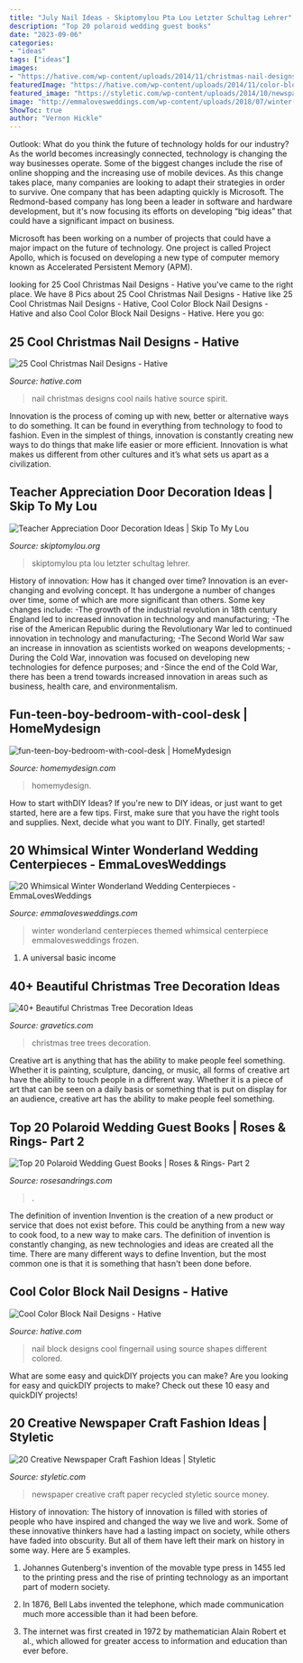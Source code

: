 ```yaml
---
title: "July Nail Ideas - Skiptomylou Pta Lou Letzter Schultag Lehrer"
description: "Top 20 polaroid wedding guest books"
date: "2023-09-06"
categories:
- "ideas"
tags: ["ideas"]
images:
- "https://hative.com/wp-content/uploads/2014/11/christmas-nail-designs/5-cool-christmas-nail-designs.jpg"
featuredImage: "https://hative.com/wp-content/uploads/2014/11/color-block-nail-designs/6-color-block-nail-designs.jpg"
featured_image: "https://styletic.com/wp-content/uploads/2014/10/newspaper-craft-fashion-ideas/14-creative-newspaper-craft-fashion-ideas.jpg"
image: "http://emmalovesweddings.com/wp-content/uploads/2018/07/winter-themed-wedding-centerpiece-ideas-for-2018.jpg"
ShowToc: true
author: "Vernon Hickle"
---
```



Outlook: What do you think the future of technology holds for our industry?
As the world becomes increasingly connected, technology is changing the way businesses operate. Some of the biggest changes include the rise of online shopping and the increasing use of mobile devices. As this change takes place, many companies are looking to adapt their strategies in order to survive. 
One company that has been adapting quickly is Microsoft. The Redmond-based company has long been a leader in software and hardware development, but it's now focusing its efforts on developing “big ideas” that could have a significant impact on business. 

Microsoft has been working on a number of projects that could have a major impact on the future of technology. One project is called Project Apollo, which is focused on developing a new type of computer memory known as Accelerated Persistent Memory (APM).

	

		
looking for 25 Cool Christmas Nail Designs - Hative you've came to the right place. We have 8 Pics about 25 Cool Christmas Nail Designs - Hative like 25 Cool Christmas Nail Designs - Hative, Cool Color Block Nail Designs - Hative and also Cool Color Block Nail Designs - Hative. Here you go:
		
    
## 25 Cool Christmas Nail Designs - Hative

<img loading=lazy src="https://hative.com/wp-content/uploads/2014/11/christmas-nail-designs/5-cool-christmas-nail-designs.jpg" onerror="this.onerror=null;this.src='https://tse4.mm.bing.net/th?id=OIP.ZWaHkPEabMPKY1XPwSjsBwHaLS&amp;pid=15.1';" alt="25 Cool Christmas Nail Designs - Hative">

_Source: hative.com_

>nail christmas designs cool nails hative source spirit. 

	

Innovation is the process of coming up with new, better or alternative ways to do something. It can be found in everything from technology to food to fashion. Even in the simplest of things, innovation is constantly creating new ways to do things that make life easier or more efficient. Innovation is what makes us different from other cultures and it’s what sets us apart as a civilization.

    
## Teacher Appreciation Door Decoration Ideas | Skip To My Lou

<img loading=lazy src="https://www.skiptomylou.org/wp-content/uploads/2010/04/TeacherDoor-superstar-1.jpg" onerror="this.onerror=null;this.src='https://tse1.mm.bing.net/th?id=OIP.cYkg-tU2Kjc2ahS02dihHwAAAA&amp;pid=15.1';" alt="Teacher Appreciation Door Decoration Ideas | Skip To My Lou">

_Source: skiptomylou.org_

>skiptomylou pta lou letzter schultag lehrer. 

	

History of innovation: How has it changed over time?
Innovation is an ever-changing and evolving concept. It has undergone a number of changes over time, some of which are more significant than others. 
Some key changes include: 
-The growth of the industrial revolution in 18th century England led to increased innovation in technology and manufacturing; 
-The rise of the American Republic during the Revolutionary War led to continued innovation in technology and manufacturing; 
-The Second World War saw an increase in innovation as scientists worked on weapons developments; 
-During the Cold War, innovation was focused on developing new technologies for defence purposes; and 
-Since the end of the Cold War, there has been a trend towards increased innovation in areas such as business, health care, and environmentalism.

    
## Fun-teen-boy-bedroom-with-cool-desk | HomeMydesign

<img loading=lazy src="https://homemydesign.com/wp-content/uploads/2020/07/fun-teen-boy-bedroom-with-cool-desk.jpg" onerror="this.onerror=null;this.src='https://tse4.mm.bing.net/th?id=OIP.tBCLdyhc8f5QTeXcRJa4igHaLG&amp;pid=15.1';" alt="fun-teen-boy-bedroom-with-cool-desk | HomeMydesign">

_Source: homemydesign.com_

>homemydesign. 

	

How to start withDIY Ideas?
If you're new to DIY ideas, or just want to get started, here are a few tips. First, make sure that you have the right tools and supplies. Next, decide what you want to DIY. Finally, get started!

    
## 20 Whimsical Winter Wonderland Wedding Centerpieces - EmmaLovesWeddings

<img loading=lazy src="http://emmalovesweddings.com/wp-content/uploads/2018/07/winter-themed-wedding-centerpiece-ideas-for-2018.jpg" onerror="this.onerror=null;this.src='https://tse2.mm.bing.net/th?id=OIP.JgI9_YyhNVuxZ0aEyJVeEAHaLD&amp;pid=15.1';" alt="20 Whimsical Winter Wonderland Wedding Centerpieces - EmmaLovesWeddings">

_Source: emmalovesweddings.com_

>winter wonderland centerpieces themed whimsical centerpiece emmalovesweddings frozen. 

	

1. A universal basic income

    
## 40+ Beautiful Christmas Tree Decoration Ideas

<img loading=lazy src="https://www.gravetics.com/wp-content/uploads/2017/10/Christmas-Trees.jpg" onerror="this.onerror=null;this.src='https://tse3.mm.bing.net/th?id=OIP.CbdyI9HIylc7DxZgs_ElkgHaJ1&amp;pid=15.1';" alt="40+ Beautiful Christmas Tree Decoration Ideas">

_Source: gravetics.com_

>christmas tree trees decoration. 

	

Creative art is anything that has the ability to make people feel something. Whether it is painting, sculpture, dancing, or music, all forms of creative art have the ability to touch people in a different way. Whether it is a piece of art that can be seen on a daily basis or something that is put on display for an audience, creative art has the ability to make people feel something.

    
## Top 20 Polaroid Wedding Guest Books | Roses &amp; Rings- Part 2

<img loading=lazy src="http://www.rosesandrings.com/wp-content/uploads/2018/01/Polaroid-guest-book-idea.jpg" onerror="this.onerror=null;this.src='https://tse4.mm.bing.net/th?id=OIP.V5SXbBuTLU1LJ4FStd7KAAHaLI&amp;pid=15.1';" alt="Top 20 Polaroid Wedding Guest Books | Roses &amp; Rings- Part 2">

_Source: rosesandrings.com_

>. 

	

The definition of invention
Invention is the creation of a new product or service that does not exist before. This could be anything from a new way to cook food, to a new way to make cars. The definition of invention is constantly changing, as new technologies and ideas are created all the time. There are many different ways to define Invention, but the most common one is that it is something that hasn't been done before.

    
## Cool Color Block Nail Designs - Hative

<img loading=lazy src="https://hative.com/wp-content/uploads/2014/11/color-block-nail-designs/6-color-block-nail-designs.jpg" onerror="this.onerror=null;this.src='https://tse2.mm.bing.net/th?id=OIP.zCgub5iwRDbvFUFMhhvCMQHaLH&amp;pid=15.1';" alt="Cool Color Block Nail Designs - Hative">

_Source: hative.com_

>nail block designs cool fingernail using source shapes different colored. 

	

What are some easy and quickDIY projects you can make?
Are you looking for easy and quickDIY projects to make? Check out these 10 easy and quickDIY projects!

    
## 20 Creative Newspaper Craft Fashion Ideas | Styletic

<img loading=lazy src="https://styletic.com/wp-content/uploads/2014/10/newspaper-craft-fashion-ideas/14-creative-newspaper-craft-fashion-ideas.jpg" onerror="this.onerror=null;this.src='https://tse1.mm.bing.net/th?id=OIP.LGUML7UIRXT0iilHjTsgxQHaLH&amp;pid=15.1';" alt="20 Creative Newspaper Craft Fashion Ideas | Styletic">

_Source: styletic.com_

>newspaper creative craft paper recycled styletic source money. 

	

History of innovation:
The history of innovation is filled with stories of people who have inspired and changed the way we live and work. Some of these innovative thinkers have had a lasting impact on society, while others have faded into obscurity. But all of them have left their mark on history in some way. Here are 5 examples.
1) Johannes Gutenberg's invention of the movable type press in 1455 led to the printing press and the rise of printing technology as an important part of modern society.

2) In 1876, Bell Labs invented the telephone, which made communication much more accessible than it had been before.

3) The internet was first created in 1972 by mathematician Alain Robert et al., which allowed for greater access to information and education than ever before.

